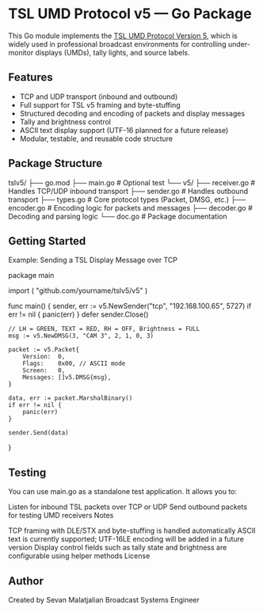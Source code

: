 # TSL UMD Protocol v5 — Go Package

This Go module implements the [TSL UMD Protocol Version 5](https://tslproducts.com/media/5426/tsl-umd-protocol-specification-v5.pdf), which is widely used in professional broadcast environments for controlling under-monitor displays (UMDs), tally lights, and source labels.

## Features

- TCP and UDP transport (inbound and outbound)
- Full support for TSL v5 framing and byte-stuffing
- Structured decoding and encoding of packets and display messages
- Tally and brightness control
- ASCII text display support (UTF-16 planned for a future release)
- Modular, testable, and reusable code structure

## Package Structure

tslv5/
├── go.mod
├── main.go         # Optional test
└── v5/
├── receiver.go     # Handles TCP/UDP inbound transport
├── sender.go       # Handles outbound transport
├── types.go        # Core protocol types (Packet, DMSG, etc.)
├── encoder.go      # Encoding logic for packets and messages
├── decoder.go      # Decoding and parsing logic
└── doc.go          # Package documentation


## Getting Started

Example: Sending a TSL Display Message over TCP

package main

import (
	"github.com/yourname/tslv5/v5"
)

func main() {
	sender, err := v5.NewSender("tcp", "192.168.100.65", 5727)
	if err != nil {
		panic(err)
	}
	defer sender.Close()

	// LH = GREEN, TEXT = RED, RH = OFF, Brightness = FULL
	msg := v5.NewDMSG(3, "CAM 3", 2, 1, 0, 3)

	packet := v5.Packet{
		Version:  0,
		Flags:    0x00, // ASCII mode
		Screen:   0,
		Messages: []v5.DMSG{msg},
	}

	data, err := packet.MarshalBinary()
	if err != nil {
		panic(err)
	}

	sender.Send(data)
}


## Testing

You can use main.go as a standalone test application. It allows you to:

Listen for inbound TSL packets over TCP or UDP
Send outbound packets for testing UMD receivers
Notes

TCP framing with DLE/STX and byte-stuffing is handled automatically
ASCII text is currently supported; UTF-16LE encoding will be added in a future version
Display control fields such as tally state and brightness are configurable using helper methods
License




## Author

Created by Sevan Malatjalian
Broadcast Systems Engineer